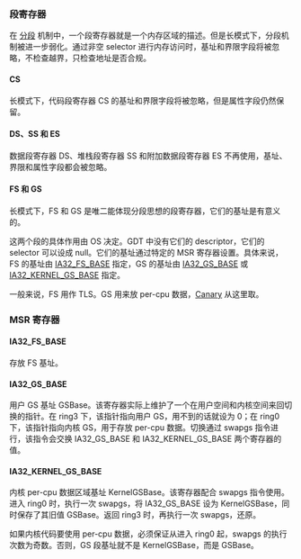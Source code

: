 ### 段寄存器
在 [分段](../todo) 机制中，一个段寄存器就是一个内存区域的描述。但是长模式下，分段机制被进一步弱化。通过非空 selector 进行内存访问时，基址和界限字段将被忽略，不检查越界，只检查地址是否合规。

#### CS
长模式下，代码段寄存器 CS 的基址和界限字段将被忽略，但是属性字段仍然保留。

#### DS、SS 和 ES
数据段寄存器 DS、堆栈段寄存器 SS 和附加数据段寄存器 ES 不再使用，基址、界限和属性字段都会被忽略。

#### FS 和 GS
长模式下，FS 和 GS 是唯二能体现分段思想的段寄存器，它们的基址是有意义的。

这两个段的具体作用由 OS 决定。GDT 中没有它们的 descriptor，它们的 selector 可以设成 null。它们的基址通过特定的 MSR 寄存器设置。具体来说，FS 的基址由 [IA32_FS_BASE](#ia32_fs_base) 指定，GS 的基址由 [IA32_GS_BASE](#ia32_gs_base) 或 [IA32_KERNEL_GS_BASE](#ia32_kernel_gs_base) 指定。

一般来说，FS 用作 TLS。GS 用来放 per-cpu 数据，[Canary](../todo) 从这里取。

### MSR 寄存器

#### IA32_FS_BASE
存放 FS 基址。

#### IA32_GS_BASE
用户 GS 基址 GSBase。该寄存器实际上维护了一个在用户空间和内核空间来回切换的指针。在 ring3 下，该指针指向用户 GS，用不到的话就设为 0；在 ring0 下，该指针指向内核 GS，用于存放 per-cpu 数据。切换通过 swapgs 指令进行，该指令会交换 IA32_GS_BASE 和 IA32_KERNEL_GS_BASE 两个寄存器的值。

#### IA32_KERNEL_GS_BASE
内核 per-cpu 数据区域基址 KernelGSBase。该寄存器配合 swapgs 指令使用。进入 ring0 时，执行一次 swapgs，将 IA32_GS_BASE 设为 KernelGSBase，同时保存了其旧值 GSBase。返回 ring3 时，再执行一次 swapgs，还原。

如果内核代码要使用 per-cpu 数据，必须保证从进入 ring0 起，swapgs 的执行次数为奇数。否则，GS 段基址就不是 KernelGSBase，而是 GSBase。